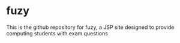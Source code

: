 # fuzy
This is the github repository for fuzy, a JSP site designed to provide computing students with exam questions
